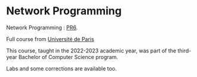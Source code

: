# Network Programming

Network Programming : [PR6](https://moodle.u-paris.fr/enrol/index.php?id=1640).

Full course from [Université de Paris](https://u-paris.fr)

This course, taught in the 2022-2023 academic year, was part of the third-year Bachelor of Computer Science program.

Labs and some corrections are available too.
